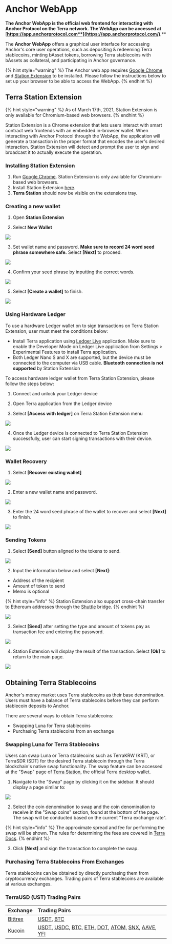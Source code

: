 # Anchor WebApp

**The Anchor WebApp is the official web frontend for interacting with Anchor Protocol on the Terra network. The WebApp can be accessed at** [**https://app.anchorprotocol.com**](https://app.anchorprotocol.com/)**.**

The **Anchor WebApp** offers a graphical user interface for accessing Anchor's core user operations, such as depositing & redeeming Terra stablecoins, minting bAsset tokens, borrowing Terra stablecoins with bAssets as collateral, and participating in Anchor governance.

{% hint style="warning" %}
The Anchor web app requires [Google Chrome](https://www.google.com/chrome/) and [Station Extension](https://chrome.google.com/webstore/detail/terra-station/aiifbnbfobpmeekipheeijimdpnlpgpp) to be installed. Please follow the instructions below to set up your browser to be able to access the WebApp.
{% endhint %}

## Terra Station Extension

{% hint style="warning" %}
As of March 17th, 2021, Station Extension is only available for Chromium-based web browsers.
{% endhint %}

Station Extension is a Chrome extension that lets users interact with smart contract web frontends with an embedded in-browser wallet. When interacting with Anchor Protocol through the WebApp, the application will generate a transaction in the proper format that encodes the user's desired interaction. Station Extension will detect and prompt the user to sign and broadcast it to actually execute the operation.

### Installing Station Extension

1. Run [Google Chrome](https://www.google.com/chrome/). Station Extension is only available for Chromium-based web browsers.   
2. Install Station Extension [here](https://chrome.google.com/webstore/detail/terra-station/aiifbnbfobpmeekipheeijimdpnlpgpp?hl=en). 
3. **Terra Station** should now be visible on the extensions tray. 

### Creating a new wallet

1. Open **Station Extension**

2. Select **New Wallet**

![](../.gitbook/assets/picture-1%20%282%29.png)

3. Set wallet name and password. **Make sure to record 24 word seed phrase somewhere safe.** Select **\[Next\]** to proceed.

![](../.gitbook/assets/picture-2.png)

4. Confirm your seed phrase by inputting the correct words.

![](../.gitbook/assets/picture-3.png)

5. Select **\[Create a wallet\]** to finish.

![](../.gitbook/assets/picture-4.png)

### Using Hardware Ledger

To use a hardware Ledger wallet on to sign transactions on Terra Station Extension, user must meet the conditions below:

* Install Terra application using [Ledger Live](https://www.ledger.com/ledger-live/download/) application. Make sure to enable the Developer Mode on Ledger Live application from Settings &gt; Experimental Features to install Terra application. 
* Both Ledger Nano S and X are supported, but the device must be connected to the computer via USB cable. **Bluetooth connection is not supported** by Station Extension

To access hardware ledger wallet from Terra Station Extension, please follow the steps below: 

1. Connect and unlock your Ledger device

2. Open Terra application from the Ledger device

3. Select **\[Access with ledger\]** on Terra Station Extension menu

![](../.gitbook/assets/picture-5.png)

4. Once the Ledger device is connected to Terra Station Extension successfully, user can start signing transactions with their device. 

![](https://gblobscdn.gitbook.com/assets%2F-MLRzugf7mxc4ryNhTuq%2F-MMsz0hiKUhlI7K6Hu4t%2F-MMt82XaR7Sxw6v-WBj-%2Fimage.png?alt=media&token=0ae3faab-111c-4d95-b69d-4adee41f877d)

### Wallet Recovery

1. Select **\[Recover existing wallet\]**

![](../.gitbook/assets/picture-6.png)

2. Enter a new wallet name and password.

![](../.gitbook/assets/screen-shot-2021-02-16-at-10.46.49-pm.png)

3. Enter the 24 word seed phrase of the wallet to recover and select **\[Next\]** to finish.

![](https://gblobscdn.gitbook.com/assets%2F-MLRzugf7mxc4ryNhTuq%2F-MMsCvhqtM-AVYonMZ2s%2F-MMsp341Aiv2HFDiOGsP%2Fimage.png?alt=media&token=749f32cd-1d34-412b-9af1-486be5057025)

### Sending Tokens

1. Select **\[Send\]** button aligned to the tokens to send.

![](../.gitbook/assets/picture-7.png)

2. Input the information below and select **\[Next\]**:

* Address of the recipient
* Amount of token to send
* Memo is optional

{% hint style="info" %}
Station Extension also support cross-chain transfer to Ethereum addresses through the [Shuttle](https://github.com/terra-project/shuttle) bridge. 
{% endhint %}

![](../.gitbook/assets/picture-8.png)

3. Select **\[Send\]** after setting the type and amount of tokens pay as transaction fee and entering the password. 

![](../.gitbook/assets/picture-9.png)

4. Station Extension will display the result of the transaction. Select **\[Ok\]** to return to the main page. 

![](../.gitbook/assets/picture-10.png)

## Obtaining Terra Stablecoins

Anchor's money market uses Terra stablecoins as their base denomination. Users must have a balance of Terra stablecoins before they can perform stablecoin deposits to Anchor.

There are several ways to obtain Terra stablecoins:

* Swapping Luna for Terra stablecoins
* Purchasing Terra stablecoins from an exchange

### Swapping Luna for Terra Stablecoins

Users can swap Luna or Terra stablecoins such as TerraKRW \(KRT\), or TerraSDR \(SDT\) for the desired Terra stablecoin through the Terra blockchain's native swap functionality. The swap feature can be accessed at the "Swap" page of [Terra Station](https://station.terra.money/), the official Terra desktop wallet.

1. Navigate to the "Swap" page by clicking it on the sidebar. It should display a page similar to:

![](../.gitbook/assets/picture-11.png)

2. Select the coin denomination to swap and the coin denomination to receive in the "Swap coins" section, found at the bottom of the page. The swap will be conducted based on the current "Terra exchange rate".

{% hint style="info" %}
The approximate spread and fee for performing the swap will be shown. The rules for determining the fees are covered in [Terra Docs](https://docs.terra.money/dev/spec-market).
{% endhint %}

3. Click **\[Next\]** and sign the transaction to complete the swap. 



### Purchasing Terra Stablecoins From Exchanges

Terra stablecoins can be obtained by directly purchasing them from cryptocurrency exchanges. Trading pairs of Terra stablecoins are available at various exchanges.

### TerraUSD \(UST\) Trading Pairs

| Exchange | Trading Pairs |
| :--- | :--- |
| [Bittrex](https://bittrex.com/) | [USDT](https://global.bittrex.com/Market/Index?MarketName=USDT-UST), [BTC](https://global.bittrex.com/Market/Index?MarketName=BTC-UST) |
| [Kucoin](https://kucoin.com/) | [USDT](https://trade.kucoin.com/USDT-UST), [USDC](https://trade.kucoin.com/USDC-UST), [BTC](https://trade.kucoin.com/BTC-UST), [ETH](https://trade.kucoin.com/ETH-UST), [DOT](https://trade.kucoin.com/DOT-UST), [ATOM](https://trade.kucoin.com/ATOM-UST), [SNX](https://trade.kucoin.com/SNX-UST), [AAVE](https://trade.kucoin.com/AAVE-UST), [YFI](https://trade.kucoin.com/YFI-UST) |


